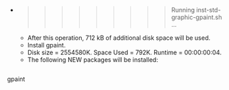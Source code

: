 * >>>>>>>>> Running inst-std-graphic-gpaint.sh ...
  * After this operation, 712 kB of additional disk space will be used.
  * Install gpaint.
  * Disk size = 2554580K. Space Used = 792K. Runtime = 00:00:00:04.
  * The following NEW packages will be installed:
  ```bash
gpaint
  ```
